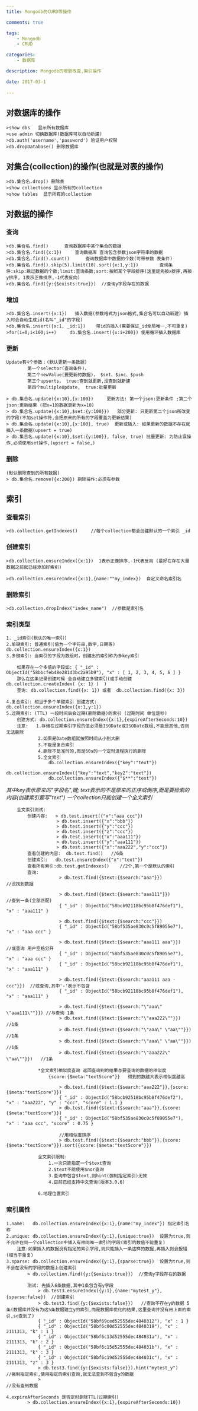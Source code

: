```yaml
---
title: Mongodb的CURD等操作

comments: true    

tags: 
    - Mongodb
    - CRUD

categories: 
    - 数据库

description: Mongodb的增删改查,索引操作

date: 2017-03-1
   
---
```


## 对数据库的操作
```
>show dbs   显示所有数据库
>use admin 切换数据库(数据库可以自动新建)
>db.auth('username','password') 验证用户权限
>db.dropDatabase() 删除数据库
```

## 对集合(collection)的操作(也就是对表的操作)
```
>db.集合名.drop() 删除表
>show collections 显示所有的collection
>show tables  显示所有的collection

```


## 对数据的操作

### 查询
```
>db.集合名.find()  	查询数据库中某个集合的数据
>db.集合名.find({x:1})  	查询数据库 查询包含参数json字符串的数据
>db.集合名.find().count()  	查询数据库中数据的个数(可带参数 表条件)
>db.集合名.find().skip(5).limit(10).sort({x:1,y:1})		查询条件:skip:跳过数据的个数;limit:查询条数;sort:按照某个字段排序(这里是先按x排序,再按y排序, 1表示正像排序,-1代表反向)
>db.集合名.find({y:{$exists:true}})  //查询y字段存在的数据
```

### 增加
```
>db.集合名.insert({x:1}) 	插入数据(参数格式为json格式,集合名可以自动新建) 插入时会自动生成id(名叫"_id"的字段)
>db.集合名.insert({x:1, _id:1}) 	带id的插入(需要保证_id全局唯一,不可重复)
>for(i=0;i<100;i++) 	db.集合名.insert({x:i+200}) 使用循环插入数据库
```

### 更新
```
Update有4个参数：(默认更新一条数据)
		第一个selector(查询条件)，
		第二个newValue(要更新的数据)， $set、$inc、$push
		第三个upserts， true:查到就更新,没查到就新建
		第四个multipleUpdate,  true:批量更新
```

```
> db.集合名.update({x:10},{x:100})		更新方法: 第一个json:更新条件 ;第二个json:更新结果 (把x=1的数据更新为x=10)
> db.集合名.update({x:10},$set:{y:100}})	部分更新: 只更新第二个json所改变的字段(不加set操作符,会把原来的所有的字段覆盖为更新结果)
> db.集合名.update({x:10},{x:100}, true)  更新或插入: 如果更新的数据不存在就插入一条数据(upsert = true)
> db.集合名.update({x:10},$set:{y:100}}, false, true) 批量更新: 为防止误操作,必须使用set操作,(upsert = false,)
```

### 删除
```
(默认删除查到的所有数据)
> db.集合名.remove({x:200}) 删除操作:必须有参数

```

## 索引

### 查看索引
```
>db.collection.getIndexes()     //每个collection都会创建默认的一个索引 _id
```

### 创建索引
```
>db.collection.ensureIndex({x:1})  1表示正像排序,-1代表反向 (最好在存在大量数据之前就已经添加好索引)

>db.collection.ensureIndex({x:1},{name:""my_index})  自定义命名索引名

```

### 删除索引
```
>db.collection.dropIndex("index_name")  //参数是索引名
```

### 索引类型 
    1. _id索引(默认的唯一索引)
    2.单键索引: 普通索引(值为一个字符串,数字,日期等) db.collection.ensureIndex({x:1})
    3.多键索引: 当索引的字段为数组时，创建出的索引称为多key索引
```
    如果存在一个多值的字段如: { "_id" : ObjectId("58bbcfeb48e281d3bc2a95b9"), "x" : [ 1, 2, 3, 4, 5, 6 ] }
    那么在这条记录创建时候 会自动建立多键索引(或手动创建 db.collection.createIndex( {x: 1} )  )
    查询: db.collection.find({x: 1}) 或者  db.collection.find({x: 3})
```
    4.复合索引: 相当于多个单键索引 创建方式: db.collection.ensureIndex({x:1,y:1})
    5.过期索引: (TTL) 一段时间后会过期(删除数据)的索引 (过期时间 单位是秒)
        创建方式: db.collection.ensureIndex({x:1},{expireAfterSeconds:10})
        注意:   1.存储在过期索引字段的值必须是ISODate或ISODate数组,不能是其他,否则无法删除
                2.如果是Date数组就按照时间从小到大删
                3.不能是复合索引
                4.删除不是准时的,而是60s的一个定时进程执行的删除
                5.全文索引
                    db.collection.ensureIndex({"key":"text"})
                    db.collection.ensureIndex({"key":"text","key2":"text"})
                    db.collection.ensureIndex({"$**":"text"})
*其中key表示原来的"字段名",键; text表示的不是原来的正序或倒序,而是要检索的内容(创建索引要写"text")*
*一个collection只能创建一个全文索引*

```
    全文索引测试:
        创建内容:   > db.test.insert({"x":"aaa ccc"})
                   > db.test.insert({"x":"bbb"})
                   > db.test.insert({"y":"ccc"})
                   > db.test.insert({"z":"ccc"})
                   > db.test.insert({"x":"aaa111"})
                   > db.test.insert({"y":"aaa111"})
                   > db.test.insert({"x":"aaa222","y":"ccc"})
        查看创建的内容:  db.test.find()   //6条
        创建索引:   db.test.ensureIndex({"x":"text"})
        查看所有索引:db.test.getIndexes()    //2个,第一个是默认的索引
        查询:       
                    > db.test.find({$text:{$search:"aaa"}})           //没找到数据
                    
                    > db.test.find({$text:{$search:"aaa111"}})        //查到一条(全部匹配)
                    { "_id" : ObjectId("58bcb92118bc95b8f476def1"), "x" : "aaa111" }
                    
                    > db.test.find({$text:{$search:"ccc"}})
                    { "_id" : ObjectId("58bf535ae830c0c5f89055e7"), "x" : "aaa ccc" }
                    
                    > db.test.find({$text:{$search:"aaa111 aaa"}})    //或查询 用户空格分开
                    { "_id" : ObjectId("58bf535ae830c0c5f89055e7"), "x" : "aaa ccc" }
                    { "_id" : ObjectId("58bcb92118bc95b8f476def1"), "x" : "aaa111" }
                    
                    > db.test.find({$text:{$search:"aaa111 aaa -ccc"}})  //或查询,其中'-'表示不包含 
                    { "_id" : ObjectId("58bcb92118bc95b8f476def1"), "x" : "aaa111" }

                    > db.test.find({$text:{$search:"\"aaa\" \"aaa111\""}}) //与查询 1条
                    > db.test.find({$text:{$search:"\"aaa222\""}})          //1条
                    > db.test.find({$text:{$search:"\"aaa\" \"aa\""}})      //1条
                    > db.test.find({$text:{$search:"\"aaa\" \"aa\""}})      //1条
                    > db.test.find({$text:{$search:"\"aaa222\" \"aa\""}})   //1条
```

                *全文索引相似度查询 返回查询到的结果与要查询的数据的相似度
                    {score:{$meta:"textScore"}}   得到的数越大表示相似度越高
                    
```
                    > db.test.find({$text:{$search:"aaa222"}},{score:{$meta:"textScore"}})
                    { "_id" : ObjectId("58bcb92518bc95b8f476def2"), "x" : "aaa222", "y" : "ccc", "score" : 1.1 }
                    > db.test.find({$text:{$search:"aaa"}},{score:{$meta:"textScore"}})
                    { "_id" : ObjectId("58bf535ae830c0c5f89055e7"), "x" : "aaa ccc", "score" : 0.75 }
                    
                    //用相似度排序
                    > db.test.find({$text:{$search:"bbb"}},{score:{$meta:"textScore"}}).sort({score:{$meta:"textScore"}})

```
                全文索引限制:
                    1.一次只能指定一个$text查询
                    2.$text不能使用$nor查询
                    3.查询中包含$text,则hint(强制指定索引)无效
                    4.目前已经支持中文查询(版本3.0.6)

                6.地理位置索引 
                
                
### 索引属性
    1.name:   db.collection.ensureIndex({x:1},{name:"my_index"}) 指定索引名称
    2.unique: db.collection.ensureIndex({y:1},{unique:true})  设置为true,则不允许在同一个collection中插入有相同唯一索引的字段(索引的数值不能重复)
        注意:如果插入的数据没有指定的索引字段,则只能插入一条这样的数据,再插入则会报错(相当于重复)
    3.sparse: db.collection.ensureIndex({y:1},{sparse:true})  设置为true,则不会在没有的字段的数据上创建索引
            > db.collection.find({y:{$exists:true}})  //查询y字段存在的数据
```
        测试: 先插入6条数据,其中1条包含有y字段 
            > db.test3.ensureIndex({y:1},{name:"mytest_y"},{sparse:false})  //创建索引
            > db.test3.find({y:{$exists:false}})   //查询不存在y的数据 5条(数据库并没有为这5条数据建立y的索引,而是数据库优化的结果,这里查询并没有用上面的索引,so查到了)
            { "_id" : ObjectId("58bf69ced52555dec4840312"), "x" : 1 }
            { "_id" : ObjectId("58bf6c00d52555dec4840319"), "x" : 2111313, "k" : 1 }
            { "_id" : ObjectId("58bf6c13d52555dec484031a"), "x" : 2111313, "k" : 2 }
            { "_id" : ObjectId("58bf6c15d52555dec484031b"), "x" : 2111313, "k" : 3 }
            { "_id" : ObjectId("58bf6c19d52555dec484031c"), "x" : 2111313, "z" : 3 }
            > db.test3.find({y:{$exists:false}}).hint("mytest_y")     //强制指定索引,使用指定的索引查询,就无法查到不包含y的数据
            >                                                         //没有查到数据
```
    4.expireAfterSeconds 是否定时删除TTL(过期索引) 
            > db.collection.ensureIndex({x:1},{expireAfterSeconds:10})
